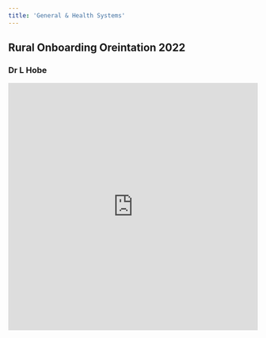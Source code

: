 ```yaml
---
title: 'General & Health Systems'
---
```

## Rural Onboarding Oreintation 2022
### Dr L Hobe
<iframe width="100%" height="500" src="https://www.youtube.com/embed/lx7GAAoUOc0" title="RO2022 Orientation to DOH Dr L Hobe" frameborder="0" allow="accelerometer; autoplay; clipboard-write; encrypted-media; gyroscope; picture-in-picture" allowfullscreen></iframe>

<!--
    This is a comment and is not displayed on the website. Do not alter this text between arrows (->).
    To change the content in this file, simply retype/ copy+paste any text above, as you would in a normal text file/ word document.

    Do not change the "title:" title, or the ---. Only change the text inside '' for that section.

    The hashtag ( # ) symbols followed by a space and then text show a heading. The more #s you have, the smaller/"less important" the heading. You can add up to 6 # but we suggest max 4 #. make sure each heading is on a separate line.

    <iframe> is the code for a youtube video. To link a youtube video, go onto youtube, right click on the video when watching it, and select **"Copy embed code"**, paste what you copied EXACTLY into the markdown file. OR, watch this tutorial: https://www.youtube.com/watch?v=vGHrJDmepI0 

    Please refer to the "HOW TO USE" or "HOW TO USE SHORT" files for more information.
 -->